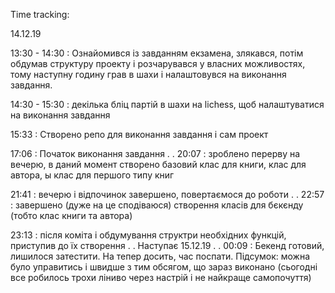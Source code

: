 Time tracking:

14.12.19

13:30 - 14:30 : Ознайомився із завданням екзамена, злякався, потім обдумав структуру проекту і розчарувався у власних можливостях, тому наступну годину грав в шахи і налаштовувся на виконання завдання.

14:30 - 15:30 : декілька бліц партій в шахи на lichess, щоб налаштуватися на виконання завдання

15:33 : Створено репо для виконання завдання і сам проект

17:06 : Початок виконання завдання
.
.
20:07 : зроблено перерву на вечерю, в даний момент створено базовий клас для книги, клас для автора, ы клас для першого типу книг

21:41 : вечерю і відпочинок завершено, повертаємося до роботи
.
.
22:57 : завершено (дуже на це сподіваюся) створення класів для бєкєнду (тобто клас книги та автора)

23:13 : після коміта і обдумування структри необхідних функцій, приступив до їх створення
.
.
Наступає 15.12.19
.
.
00:09 : Бекенд готовий, лишилося затестити. На тепер досить, час поспати. Підсумок: можна було управитись і швидше з тим обсягом, що зараз виконано (сьогодні все робилось трохи ліниво через настрій і не найкраще самопочуття)
